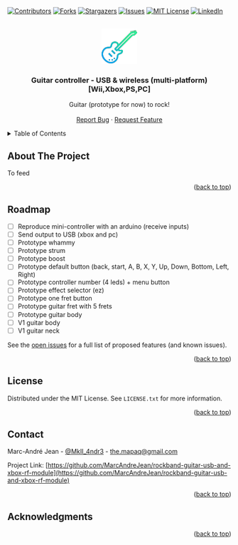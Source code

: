 <div id="top"></div>

<!-- PROJECT SHIELDS -->
[![Contributors][contributors-shield]][contributors-url]
[![Forks][forks-shield]][forks-url]
[![Stargazers][stars-shield]][stars-url]
[![Issues][issues-shield]][issues-url]
[![MIT License][license-shield]][license-url]
[![LinkedIn][linkedin-shield]][linkedin-url]



<!-- PROJECT LOGO -->
<br />
<div align="center">
  <a href="https://github.com/othneildrew/Best-README-Template">
    <img src="images/logo.png" alt="Logo" width="80" height="80">
  </a>

  <h3 align="center">Guitar controller - USB & wireless (multi-platform)[Wii,Xbox,PS,PC]</h3>

  <p align="center">
    Guitar (prototype for now) to rock!
    <br />
    <br />
    <a href="https://github.com/MarcAndreJean/rockband-guitar-usb-and-xbox-rf-module/issues">Report Bug</a>
    ·
    <a href="https://github.com/MarcAndreJean/rockband-guitar-usb-and-xbox-rf-module/issues">Request Feature</a>
  </p>
</div>



<!-- TABLE OF CONTENTS -->
<details>
  <summary>Table of Contents</summary>
  <ol>
    <li><a href="#about-the-project">About The Project</a></li>
    <li><a href="#roadmap">Roadmap</a></li>
    <li><a href="#license">License</a></li>
    <li><a href="#contact">Contact</a></li>
    <li><a href="#acknowledgments">Acknowledgments</a></li>
  </ol>
</details>



<!-- ABOUT THE PROJECT -->
## About The Project

<!--[![Product Name Screen Shot][product-screenshot]](https://example.com)-->

To feed

<p align="right">(<a href="#top">back to top</a>)</p>

<!-- ROADMAP -->
## Roadmap

- [ ] Reproduce mini-controller with an arduino (receive inputs)
- [ ] Send output to USB (xbox and pc)
- [ ] Prototype whammy
- [ ] Prototype strum
- [ ] Prototype boost
- [ ] Prototype default button (back, start, A, B, X, Y, Up, Down, Bottom, Left, Right)
- [ ] Prototype controller number (4 leds) + menu button
- [ ] Prototype effect selector (ez)
- [ ] Prototype one fret button
- [ ] Prototype guitar fret with 5 frets
- [ ] Prototype guitar body
- [ ] V1 guitar body
- [ ] V1 guitar neck

See the [open issues](https://github.com/MarcAndreJean/rockband-guitar-usb-and-xbox-rf-module/issues) for a full list of proposed features (and known issues).

<p align="right">(<a href="#top">back to top</a>)</p>


<!-- LICENSE -->
## License

Distributed under the MIT License. See `LICENSE.txt` for more information.

<p align="right">(<a href="#top">back to top</a>)</p>



<!-- CONTACT -->
## Contact

Marc-André Jean - [@MkII_4ndr3](https://twitter.com/MkII_4ndr3) - the.mapaq@gmail.com

Project Link: [https://github.com/MarcAndreJean/rockband-guitar-usb-and-xbox-rf-module](https://github.com/MarcAndreJean/rockband-guitar-usb-and-xbox-rf-module)

<p align="right">(<a href="#top">back to top</a>)</p>



<!-- ACKNOWLEDGMENTS -->
## Acknowledgments

<!--* [Choose an Open Source License](https://choosealicense.com)-->

<p align="right">(<a href="#top">back to top</a>)</p>

<!-- MARKDOWN LINKS & IMAGES -->
<!-- https://www.markdownguide.org/basic-syntax/#reference-style-links -->
[contributors-shield]: https://img.shields.io/github/contributors/MarcAndreJean/rockband-guitar-usb-and-xbox-rf-module.svg?style=for-the-badge
[contributors-url]: https://github.com/MarcAndreJean/rockband-guitar-usb-and-xbox-rf-module/graphs/contributors
[forks-shield]: https://img.shields.io/MarcAndreJean/rockband-guitar-usb-and-xbox-rf-module.svg?style=for-the-badge
[forks-url]: https://github.com/MarcAndreJean/rockband-guitar-usb-and-xbox-rf-module/network/members
[stars-shield]: https://img.shields.io/github/stars/MarcAndreJean/rockband-guitar-usb-and-xbox-rf-module.svg?style=for-the-badge
[stars-url]: https://github.com/MarcAndreJean/rockband-guitar-usb-and-xbox-rf-module/stargazers
[issues-shield]: https://img.shields.io/github/issues/MarcAndreJean/rockband-guitar-usb-and-xbox-rf-module.svg?style=for-the-badge
[issues-url]: https://github.com/MarcAndreJean/rockband-guitar-usb-and-xbox-rf-module/issues
[license-shield]: https://img.shields.io/github/license/MarcAndreJean/rockband-guitar-usb-and-xbox-rf-module.svg?style=for-the-badge
[license-url]: https://github.com/MarcAndreJean/rockband-guitar-usb-and-xbox-rf-module/blob/master/LICENSE.txt
[linkedin-shield]: https://img.shields.io/badge/-LinkedIn-black.svg?style=for-the-badge&logo=linkedin&colorB=555
[linkedin-url]: https://www.linkedin.com/in/marc-andr%C3%A9-jean
[product-screenshot]: images/screenshot.png
